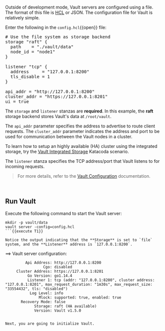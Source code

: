 Outside of development mode, Vault servers are configured using a file. The format of this file is [HCL](https://github.com/hashicorp/hcl) or JSON. The configuration file for Vault is relatively simple.

Enter the following in the `config.hcl`{{open}} file:

<pre class="file" data-filename="config.hcl" data-target="replace">
# Use the file system as storage backend
storage "raft" {
  path    = "./vault/data"
  node_id = "node1"
}

listener "tcp" {
  address     = "127.0.0.1:8200"
  tls_disable = 1
}

api_addr = "http://127.0.0.1:8200"
cluster_addr = "https://127.0.0.1:8201"
ui = true
</pre>

The `storage` and `listener` stanzas are **required**. In this example, the **raft** storage backend stores Vault's data at `/root/vault`.

The `api_addr` parameter specifies the address to advertise to route client requests. The `cluster_addr` parameter indicates the address and port to be used for communication between the Vault nodes in a cluster.

To learn how to setup an highly available (HA) cluster using the integrated storage, try the [Vault Integrated Storage](https://www.katacoda.com/hashicorp/scenarios/vault-raft) Katacoda scenario.

The `listener` stanza specifies the TCP address/port that Vault listens to for incoming requests.

> For more details, refer to the [Vault Configuration](https://www.vaultproject.io/docs/configuration/index.html) documentation.

<br>

## Run Vault

Execute the following command to start the Vault server:

```
mkdir -p vault/data
vault server -config=config.hcl
```{{execute T1}}

Notice the output indicating that the **Storage** is set to `file` system, and the **Listener** address is `127.0.0.1:8200`.

```
==> Vault server configuration:

             Api Address: http://127.0.0.1:8200
                     Cgo: disabled
         Cluster Address: https://127.0.0.1:8201
              Go Version: go1.14.4
              Listener 1: tcp (addr: "127.0.0.1:8200", cluster address: "127.0.0.1:8201", max_request_duration: "1m30s", max_request_size: "33554432", tls: "disabled")
               Log Level: info
                   Mlock: supported: true, enabled: true
           Recovery Mode: false
                 Storage: raft (HA available)
                 Version: Vault v1.5.0
```

Next, you are going to initialize Vault.
